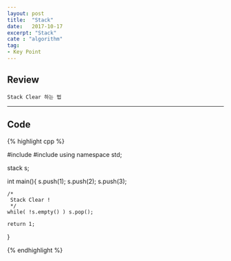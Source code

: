 ```yaml
---
layout: post
title:  "Stack"
date:   2017-10-17
excerpt: "Stack"
cate : "algorithm"
tag:
- Key Point
---
```


## Review

    Stack Clear 하는 법

---

## Code
{% highlight cpp %}

#include <iostream>
#include <stack>
using namespace std;

stack<int> s;

int main(){
    s.push(1);
    s.push(2);
    s.push(3);
    
    
    /*
     Stack Clear !
     */
    while( !s.empty() ) s.pop();
    
    return 1;
}

{% endhighlight %}
